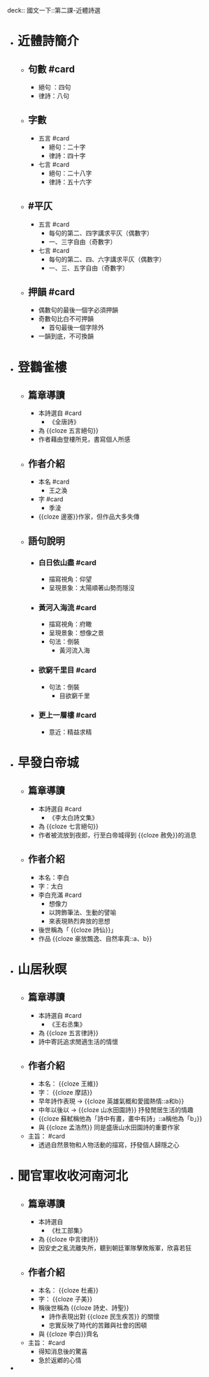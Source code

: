 deck:: 國文一下::第二課-近體詩選

- # 近體詩簡介
	- ## 句數 #card
		- 絕句 ：四句
		- 律詩：八句
	- ## 字數
		- 五言 #card
			- 絕句：二十字
			- 律詩：四十字
		- 七言 #card
			- 絕句：二十八字
			- 律詩：五十六字
	- ## #平仄
		- 五言 #card
			- 每句的第二、四字講求平仄（偶數字）
			- 一、三字自由（奇數字）
		- 七言 #card
			- 每句的第二、四、六字講求平仄（偶數字）
			- 一、三、五字自由（奇數字）
	- ## 押韻 #card
		- 偶數句的最後一個字必須押韻
		- 奇數句比白不可押韻
			- 首句最後一個字除外
		- 一韻到底，不可換韻
- # 登鸛雀樓
	- ## 篇章導讀
		- 本詩選自 #card
			- 《全唐詩》
		- 為 {{cloze 五言絕句}}
		- 作者藉由登樓所見，書寫個人所感
	- ## 作者介紹
		- 本名 #card
			- 王之渙
		- 字 #card
			- 季淩
		- {{cloze 邊塞}}作家，但作品大多失傳
	- ## 語句說明
		- ### 白日依山盡 #card
			- 描寫視角：仰望
			- 呈現景象：太陽順著山勢而隱沒
		- ### 黃河入海流 #card
			- 描寫視角：府瞰
			- 呈現景象：想像之景
			- 句法：倒裝
				- 黃河流入海
		- ### 欲窮千里目 #card
			- 句法：倒裝
				- 目欲窮千里
		- ### 更上一層樓 #card
			- 意近：精益求精
- # 早發白帝城
	- ## 篇章導讀
		- 本詩選自 #card
			- 《李太白詩文集》
		- 為 {{cloze 七言絕句}}
		- 作者被流放到夜郎，行至白帝城得到 {{cloze 赦免}}的消息
	- ## 作者介紹
		- 本名：李白
		- 字：太白
		- 李白充滿 #card
			- 想像力
			- 以誇飾筆法、生動的譬喻
			- 來表現熱烈奔放的思想
		- 後世稱為「 {{cloze 詩仙}}」
		- 作品 {{cloze 豪放飄逸、自然率真::a、b}}
- # 山居秋暝
	- ## 篇章導讀
		- 本詩選自 #card
			- 《王右丞集》
		- 為 {{cloze 五言律詩}}
		- 詩中寄託追求閒適生活的情懷
	- ## 作者介紹
		- 本名： {{cloze 王維}}
		- 字： {{cloze 摩詰}}
		- 早年詩作表現 -> {{cloze 英雄氣概和愛國熱情::a和b}}
		- 中年以後以 -> {{cloze 山水田園詩}} 抒發閒居生活的情趣
		- {{cloze 蘇軾稱他為「詩中有畫，畫中有詩」::a稱他為「b」}}
		- 與 {{cloze 孟浩然}} 同是盛唐山水田園詩的重要作家
	- 主旨： #card
		- 透過自然景物和人物活動的描寫，抒發個人歸隱之心
- # 聞官軍收收河南河北
	- ## 篇章導讀
		- 本詩選自
			- 《杜工部集》
		- 為 {{cloze 中言律詩}}
		- 因安史之亂流離失所，聽到朝廷軍隊擊敗叛軍，欣喜若狂
	- ## 作者介紹
		- 本名： {{cloze 杜甫}}
		- 字： {{cloze 子美}}
		- 稱後世稱為 {{cloze 詩史、詩聖}}
			- 詩作表現出對 {{cloze 民生疾苦}} 的關懷
			- 忠實反映了時代的苦難與社會的困頓
		- 與 {{cloze 李白}}齊名
	- 主旨： #card
		- 得知消息後的驚喜
		- 急於返鄕的心情
-